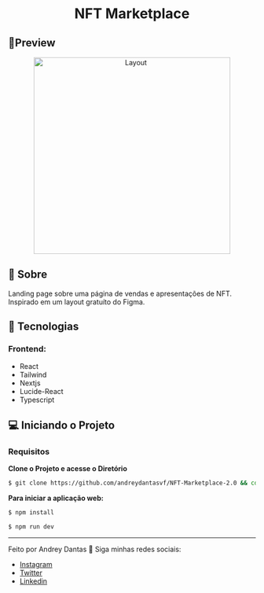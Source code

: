 

<h1 align="center">NFT Marketplace</h1>

## 🔖Preview
<p align="center" >
	  <img alt="Layout" src=".github/layout.gif" widht="400px" height="400px">
	</p>
  
## 📜 Sobre
<p>
Landing page sobre uma página de vendas e apresentações de NFT. Inspirado em um layout gratuíto do Figma.
</p>


## 🚀 Tecnologias
### Frontend:
- React
- Tailwind
- Nextjs
- Lucide-React
- Typescript

## 💻 Iniciando o Projeto


### Requisitos

**Clone o Projeto e acesse o Diretório**

```bash
$ git clone https://github.com/andreydantasvf/NFT-Marketplace-2.0 && cd NFT-Marketplace-2.0
```

**Para iniciar a aplicação web:**
```bash
$ npm install
```
```bash
$ npm run dev
```

---
Feito por Andrey Dantas 👋 Siga minhas redes sociais:
- [Instagram](https://www.instagram.com/andreydantasvf/)
- [Twitter](https://twitter.com/andreydantasvf)
- [Linkedin](https://www.linkedin.com/in/andreydantasvf/)